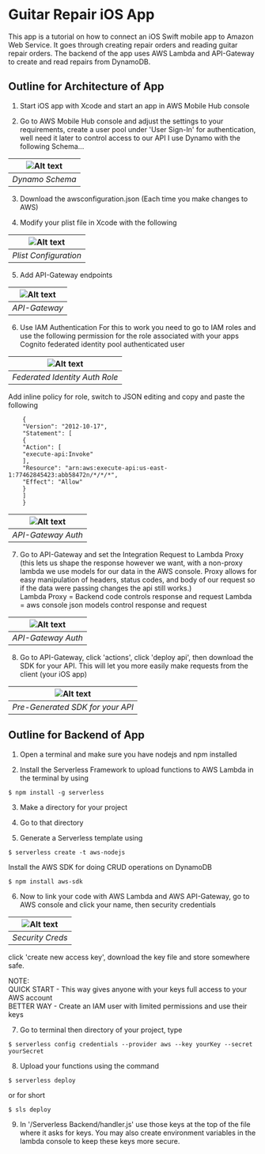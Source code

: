 # Guitar Repair iOS App
This app is a tutorial on how to connect an iOS Swift mobile app to Amazon Web Service. It goes through creating repair orders and reading guitar repair orders. The backend of the app uses AWS Lambda and API-Gateway to create and read repairs from DynamoDB.

## Outline for Architecture of App

1. Start iOS app with Xcode and start an app in AWS Mobile Hub console
    
2. Go to AWS Mobile Hub console and adjust the settings to your requirements, create a user pool under 'User Sign-In' for authentication, well need it later to control access to our API
I use Dynamo with the following Schema...

| ![Alt text](/images/db.png?raw=true) |
|:--:|
| *Dynamo Schema* |
    
3. Download the awsconfiguration.json (Each time you make changes to AWS) 
    
4. Modify your plist file in Xcode with the following

| ![Alt text](/images/plist.png?raw=true) |
|:--:|
| *Plist Configuration* |
    
5. Add API-Gateway endpoints

| ![Alt text](/images/paths.png?raw=true) |
|:--:|
| *API-Gateway* |
    
6. Use IAM Authentication
For this to work you need to go to IAM roles and use the following permission for the role associated with your apps Cognito federated identity pool authenticated user

| ![Alt text](/images/fedId.png?raw=true) |
|:--:|
| *Federated Identity Auth Role* |
    
Add inline policy for role, switch to JSON editing and copy and paste the following
```
    {
    "Version": "2012-10-17",
    "Statement": [
    {
    "Action": [
    "execute-api:Invoke"
    ],
    "Resource": "arn:aws:execute-api:us-east-1:77462845423:abb58472n/*/*/*",
    "Effect": "Allow"
    }
    ]
    }
``` 

| ![Alt text](/images/requestType.png?raw=true) |
|:--:|
| *API-Gateway Auth* |
    
7. Go to API-Gateway and set the Integration Request to Lambda Proxy (this lets us shape the response however we want, with a non-proxy lambda we use models for our data in the AWS console. Proxy allows for easy manipulation of headers, status codes, and body of our request so if the data were passing changes the api still works.) <br />
      Lambda Proxy = Backend code controls response and request
      Lambda = aws console json models control response and request
      
| ![Alt text](/images/proxy.png?raw=true) |
|:--:|
| *API-Gateway Auth* |

8. Go to API-Gateway, click 'actions', click 'deploy api', then download the SDK for your API. This will let you more easily make requests from the client (your iOS app)

| ![Alt text](/images/sdk.png?raw=true) |
|:--:|
| *Pre-Generated SDK for your API* |

## Outline for Backend of App

1. Open a terminal and make sure you have nodejs and npm installed
    
2. Install the Serverless Framework to upload functions to AWS Lambda in the terminal by using 
```
$ npm install -g serverless
``` 
3. Make a directory for your project
    
4. Go to that directory
    
5. Generate a Serverless template using
```
$ serverless create -t aws-nodejs
```

Install the AWS SDK for doing CRUD operations on DynamoDB
```
$ npm install aws-sdk
``` 

6. Now to link your code with AWS Lambda and AWS API-Gateway, go to AWS console and click your name, then security credentials

| ![Alt text](/images/security.png?raw=true) |
|:--:|
| *Security Creds* |

click 'create new access key', download the key file and store somewhere safe.
    
NOTE:<br />
    QUICK START - This way gives anyone with your keys full access to your AWS account<br />
    BETTER WAY - Create an IAM user with limited permissions and use their keys
    
7. Go to terminal then directory of your project, type
```
$ serverless config credentials --provider aws --key yourKey --secret yourSecret
``` 

8. Upload your functions using the command
```
$ serverless deploy
```
or for short
```
$ sls deploy
``` 

9. In '/Serverless Backend/handler.js' use those keys at the top of the file where it asks for keys. You may also create environment variables in the lambda console to keep these keys more secure.
